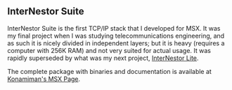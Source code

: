 ﻿## InterNestor Suite

InterNestor Suite is the first TCP/IP stack that I developed for MSX. It was my final project when I was studying telecommunications engineering, and as such it is nicely divided in independent layers; but it is heavy (requires a computer with 256K RAM) and not very suited for actual usage. It was rapidly superseded by what was my next project, [InterNestor Lite](../INL).

The complete package with binaries and documentation is available at [Konamiman's MSX Page](http://konamiman.com/msx/msx-e.html#proyectointernestor).

